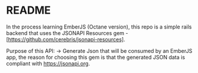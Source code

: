 # README
 
In the process learning EmberJS (Octane version), this repo is a simple rails backend that uses the JSONAPI Resources gem - [https://github.com/cerebris/jsonapi-resources].

Purpose of this API:
-> Generate Json that will be consumed by an EmberJS app, the reason for choosing this gem is that the generated JSON data is compliant with https://jsonapi.org.
